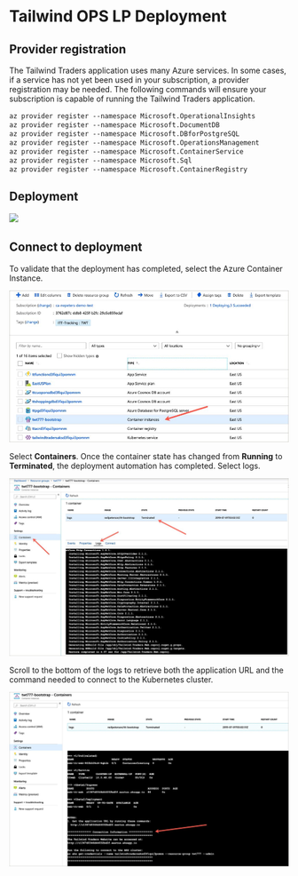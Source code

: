 # Tailwind OPS LP Deployment

## Provider registration

The Tailwind Traders application uses many Azure services. In some cases, if a service has not yet been used in your subscription, a provider registration may be needed. The following commands will ensure your subscription is capable of running the Tailwind Traders application.

```
az provider register --namespace Microsoft.OperationalInsights
az provider register --namespace Microsoft.DocumentDB
az provider register --namespace Microsoft.DBforPostgreSQL
az provider register --namespace Microsoft.OperationsManagement
az provider register --namespace Microsoft.ContainerService
az provider register --namespace Microsoft.Sql
az provider register --namespace Microsoft.ContainerRegistry
```

## Deployment

<a href="https://portal.azure.com/#create/Microsoft.Template/uri/https%3A%2F%2Fraw.githubusercontent.com%2Fmicrosoft%2Fignite-learning-paths%2Fmaster%2Fops%2Fdeployment%2Fazuredeploy.json" target="_blank">
 <img src="http://azuredeploy.net/deploybutton.png"/>
</a>

## Connect to deployment

To validate that the deployment has completed, select the Azure Container Instance.

![alt text](./images/aci.jpg)

Select **Containers**. Once the container state has changed from **Running** to **Terminated**, the deployment automation has completed. Select logs.

![alt text](./images/logs.jpg)

Scroll to the bottom of the logs to retrieve both the application URL and the command needed to connect to the Kubernetes cluster.

![alt text](./images/connection.jpg)